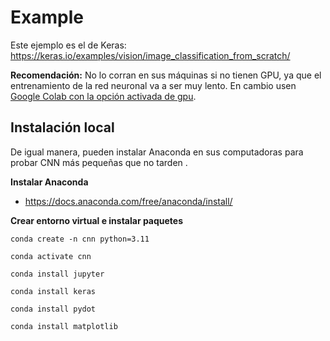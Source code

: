# Example

Este ejemplo es el de Keras: https://keras.io/examples/vision/image_classification_from_scratch/

**Recomendación:** No lo corran en sus máquinas si no tienen GPU, ya que el entrenamiento de la red neuronal va a ser muy lento. En cambio usen [Google Colab con la opción activada de gpu](https://www.geeksforgeeks.org/how-to-use-gpu-in-google-colab/).

## Instalación local

De igual manera, pueden instalar Anaconda en sus computadoras para probar CNN más pequeñas que no tarden . 

**Instalar Anaconda**

- https://docs.anaconda.com/free/anaconda/install/

**Crear entorno virtual e instalar paquetes**

`conda create -n cnn python=3.11`

`conda activate cnn`

`conda install jupyter`

`conda install keras`

`conda install pydot`

`conda install matplotlib`